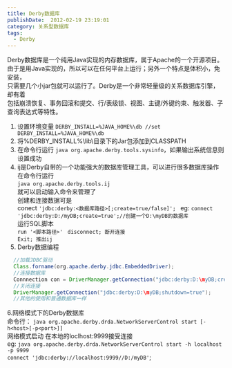 ```yaml
---
title: Derby数据库
publishDate:  2012-02-19 23:19:01
category: 关系型数据库
tags:
  - Derby
---
```


Derby数据库是一个纯用Java实现的内存数据库，属于Apache的一个开源项目。  
由于是用Java实现的，所以可以在任何平台上运行；另外一个特点是体积小，免安装，  
只需要几个小jar包就可以运行了。Derby是一个非常轻量级的关系数据库引擎，却有着  
包括崩溃恢复、事务回滚和提交、行/表级锁、视图、主键/外键约束、触发器、子查询表达式等特性。  
  
1. 设置环境变量 `DERBY_INSTALL=%JAVA_HOME%\db //set DERBY_INSTALL=%JAVA_HOME%\db`  
2. 将%DERBY_INSTALL%\lib\目录下的Jar包添加到CLASSPATH   
3. 在命令行运行 `java org.apache.derby.tools.sysinfo`，如果输出系统信息则设置成功  
4. ij是Derby自带的一个功能强大的数据库管理工具，可以进行很多数据库操作  
  在命令行运行   
  `java org.apache.derby.tools.ij`   
  就可以启动输入命令来管理了  
  创建和连接数据可是  
  conect `'jdbc:derby:<数据库路径>[;create=true/false]'; `
  eg: `connect 'jdbc:derby:D:/myDB;create=true';//创建一个D:\myDB的数据库`  
  运行SQL脚本  
  `run '<脚本路径>' ` 
  `disconnect; 断开连接`  
  `Exit; 推出ij`  
5. Derby数据编程 
```java
  //加载JDBC驱动  
  Class.forname(org.apache.derby.jdbc.EmbeddedDriver);  
  //连接数据库  
  Connnection con = DriverManager.getConnection("jdbc:derby:D:\myDB;create=true");  
  //关闭连接  
  DriverManager.getConnection("jdbc:derby:D:\myDB;shutdown=true");  
  //其他的使用和普通数据库一样  
```

6.网络模式下的Derby数据库   
  命令行： `java org.apache.derby.drda.NetworkServerControl start [-h<host>[-p<port>]]`  
  网络模式启动  在本地的loclhost:9999接受连接  
  eg: `java org.apache.derby.drda.NetworkServerControl start -h localhost -p 9999`  
  `connect 'jdbc:derby://localhost:9999//D:/myDB'`;  